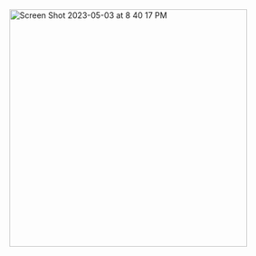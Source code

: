<img width="420" alt="Screen Shot 2023-05-03 at 8 40 17 PM" src="https://user-images.githubusercontent.com/115578965/236080342-e82d87a4-0ff3-4678-8f09-ce3675ad5059.png">
